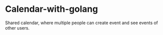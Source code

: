 # Calendar-with-golang
Shared calendar, where multiple people can create event and see events of other users.
